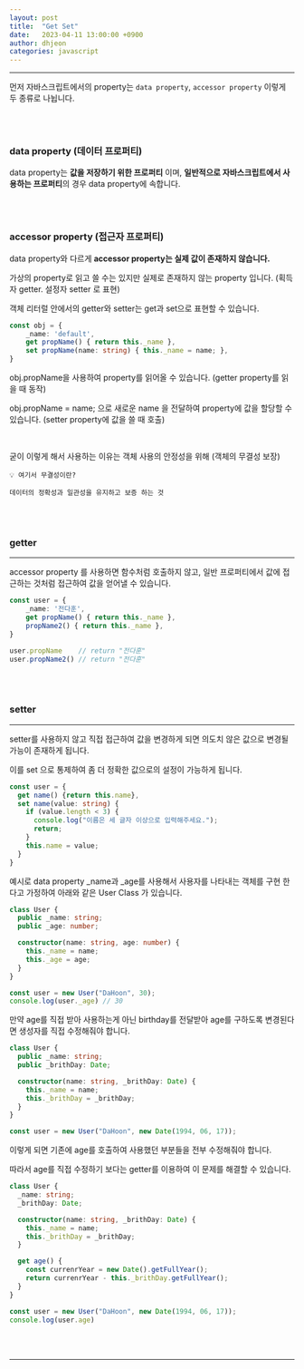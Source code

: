 ```yaml
---
layout: post
title:  "Get Set"
date:   2023-04-11 13:00:00 +0900
author: dhjeon
categories: javascript
---
```

<hr/>

먼저 자바스크립트에서의 property는 `data property`, `accessor property` 이렇게 두 종류로 나뉩니다.

<br /><br />

### data property (데이터 프로퍼티)

data property는 **값을 저장하기 위한 프로퍼티** 이며, **일반적으로 자바스크립트에서 사용하는 프로퍼티**의 경우 data property에 속합니다.

<br /><br />

### accessor property (접근자 프로퍼티)

data property와 다르게 **accessor property는 실제 값이 존재하지 않습니다.**

가상의 property로 읽고 쓸 수는 있지만 실제로 존재하지 않는 property 입니다. (획득자 getter. 설정자 setter 로 표현)

객체 리터럴 안에서의 getter와 setter는 get과 set으로 표현할 수 있습니다.


```typescript
const obj = {
	_name: 'default',
	get propName() { return this._name },
	set propName(name: string) { this._name = name; },
}
```

obj.propName을 사용하여 property를 읽어올 수 있습니다. (getter property를 읽을 때 동작)

obj.propName = name; 으로 새로운 name 을 전달하여 property에 값을 할당할 수 있습니다. (setter property에 값을 쓸 때 호출)

<br />

굳이 이렇게 해서 사용하는 이유는 객체 사용의 안정성을 위해 (객체의 무결성 보장)
        
```
💡 여기서 무결성이란?

데이터의 정확성과 일관성을 유지하고 보증 하는 것
```


<br /><br />

### getter

___


accessor property 를 사용하면 함수처럼 호출하지 않고, 일반 프로퍼티에서 값에 접근하는 것처럼 접근하여 값을 얻어낼 수 있습니다.

```typescript
const user = {
	_name: '전다훈',
	get propName() { return this._name },
	propName2() { return this._name },
}

user.propName    // return "전다훈"
user.propName2() // return "전다훈"
```

<br /><br />


### setter 
___

setter를 사용하지 않고 직접 접근하여 값을 변경하게 되면 의도치 않은 값으로 변경될 가능이 존재하게 됩니다.

이를 set 으로 통제하여 좀 더 정확한 값으로의 설정이 가능하게 됩니다.


```typescript
const user = {
  get name() {return this.name},
  set name(value: string) {
    if (value.length < 3) {
      console.log("이름은 세 글자 이상으로 입력해주세요.");
      return;
    }
    this.name = value;
  }
}
```
예시로  data property _name과 _age를 사용해서 사용자를 나타내는 객체를 구현 한다고 가정하여 아래와 같은 User Class 가 있습니다.

```typescript
class User {
  public _name: string;
  public _age: number;

  constructor(name: string, age: number) {
    this._name = name;
    this._age = age;
  }
}

const user = new User("DaHoon", 30);
console.log(user._age) // 30
```

만약 age를 직접 받아 사용하는게 아닌 birthday를 전달받아 age를 구하도록 변경된다면 생성자를 직접 수정해줘야 합니다.

```typescript
class User {
  public _name: string;
  public _brithDay: Date;

  constructor(name: string, _brithDay: Date) {
    this._name = name;
    this._brithDay = _brithDay;
  }
}

const user = new User("DaHoon", new Date(1994, 06, 17));
```

이렇게 되면 기존에 age를 호출하여 사용했던 부분들을 전부 수정해줘야 합니다.

따라서 age를 직접 수정하기 보다는 getter를 이용하여 이 문제를 해결할 수 있습니다.

```typescript
class User {
  _name: string;
  _brithDay: Date;

  constructor(name: string, _brithDay: Date) {
    this._name = name;
    this._brithDay = _brithDay;
  }

  get age() {
    const currenrYear = new Date().getFullYear();
    return currenrYear - this._brithDay.getFullYear();
  }
}

const user = new User("DaHoon", new Date(1994, 06, 17));
console.log(user.age)
```


<br /><br />


___
